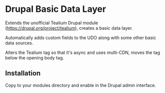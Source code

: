 Drupal Basic Data Layer
==================

Extends the unofficial Tealium Drupal module (https://drupal.org/project/tealium), creates a basic data layer.

Automatically adds custom fields to the UDO along with some other basic data sources.

Alters the Tealium tag so that it's async and uses multi-CDN, moves the tag below the opening body tag.

Installation
------------

Copy to your modules directory and enable in the Drupal admin interface.
